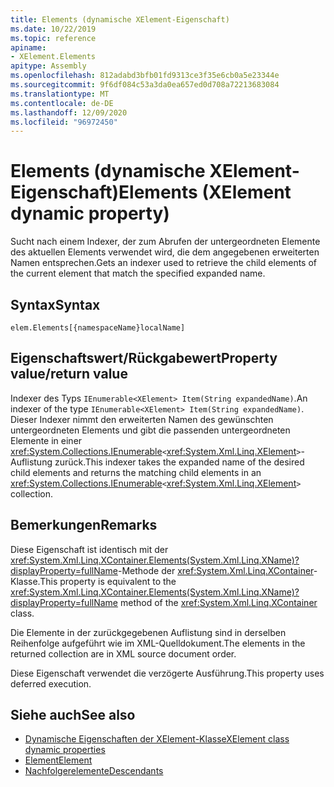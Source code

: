 ```yaml
---
title: Elements (dynamische XElement-Eigenschaft)
ms.date: 10/22/2019
ms.topic: reference
apiname:
- XElement.Elements
apitype: Assembly
ms.openlocfilehash: 812adabd3bfb01fd9313ce3f35e6cb0a5e23344e
ms.sourcegitcommit: 9f6df084c53a3da0ea657ed0d708a72213683084
ms.translationtype: MT
ms.contentlocale: de-DE
ms.lasthandoff: 12/09/2020
ms.locfileid: "96972450"
---
```

# <a name="elements-xelement-dynamic-property"></a><span data-ttu-id="127cd-102">Elements (dynamische XElement-Eigenschaft)</span><span class="sxs-lookup"><span data-stu-id="127cd-102">Elements (XElement dynamic property)</span></span>

<span data-ttu-id="127cd-103">Sucht nach einem Indexer, der zum Abrufen der untergeordneten Elemente des aktuellen Elements verwendet wird, die dem angegebenen erweiterten Namen entsprechen.</span><span class="sxs-lookup"><span data-stu-id="127cd-103">Gets an indexer used to retrieve the child elements of the current element that match the specified expanded name.</span></span>

## <a name="syntax"></a><span data-ttu-id="127cd-104">Syntax</span><span class="sxs-lookup"><span data-stu-id="127cd-104">Syntax</span></span>

```xaml
elem.Elements[{namespaceName}localName]
```

## <a name="property-valuereturn-value"></a><span data-ttu-id="127cd-105">Eigenschaftswert/Rückgabewert</span><span class="sxs-lookup"><span data-stu-id="127cd-105">Property value/return value</span></span>

<span data-ttu-id="127cd-106">Indexer des Typs `IEnumerable<XElement> Item(String expandedName)`.</span><span class="sxs-lookup"><span data-stu-id="127cd-106">An indexer of the type `IEnumerable<XElement> Item(String expandedName)`.</span></span> <span data-ttu-id="127cd-107">Dieser Indexer nimmt den erweiterten Namen des gewünschten untergeordneten Elements und gibt die passenden untergeordneten Elemente in einer <xref:System.Collections.IEnumerable>`<`<xref:System.Xml.Linq.XElement>`>`-Auflistung zurück.</span><span class="sxs-lookup"><span data-stu-id="127cd-107">This indexer takes the expanded name of the desired child elements and returns the matching child elements in an <xref:System.Collections.IEnumerable>`<`<xref:System.Xml.Linq.XElement>`>` collection.</span></span>

## <a name="remarks"></a><span data-ttu-id="127cd-108">Bemerkungen</span><span class="sxs-lookup"><span data-stu-id="127cd-108">Remarks</span></span>

<span data-ttu-id="127cd-109">Diese Eigenschaft ist identisch mit der <xref:System.Xml.Linq.XContainer.Elements(System.Xml.Linq.XName)?displayProperty=fullName>-Methode der <xref:System.Xml.Linq.XContainer>-Klasse.</span><span class="sxs-lookup"><span data-stu-id="127cd-109">This property is equivalent to the <xref:System.Xml.Linq.XContainer.Elements(System.Xml.Linq.XName)?displayProperty=fullName> method of the <xref:System.Xml.Linq.XContainer> class.</span></span>

<span data-ttu-id="127cd-110">Die Elemente in der zurückgegebenen Auflistung sind in derselben Reihenfolge aufgeführt wie im XML-Quelldokument.</span><span class="sxs-lookup"><span data-stu-id="127cd-110">The elements in the returned collection are in XML source document order.</span></span>

<span data-ttu-id="127cd-111">Diese Eigenschaft verwendet die verzögerte Ausführung.</span><span class="sxs-lookup"><span data-stu-id="127cd-111">This property uses deferred execution.</span></span>

## <a name="see-also"></a><span data-ttu-id="127cd-112">Siehe auch</span><span class="sxs-lookup"><span data-stu-id="127cd-112">See also</span></span>

- [<span data-ttu-id="127cd-113">Dynamische Eigenschaften der XElement-Klasse</span><span class="sxs-lookup"><span data-stu-id="127cd-113">XElement class dynamic properties</span></span>](attribute-xelement-dynamic-property.md)
- [<span data-ttu-id="127cd-114">Element</span><span class="sxs-lookup"><span data-stu-id="127cd-114">Element</span></span>](element-xelement-dynamic-property.md)
- [<span data-ttu-id="127cd-115">Nachfolgerelemente</span><span class="sxs-lookup"><span data-stu-id="127cd-115">Descendants</span></span>](descendants-xelement-dynamic-property.md)
